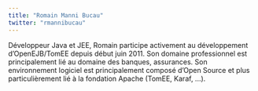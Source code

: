 ```yaml
---
title: "Romain Manni Bucau"
twitter: "rmannibucau"
---
```


Développeur Java et JEE, Romain participe activement au développement
d’OpenEJB/TomEE depuis début juin 2011. Son domaine professionnel est
principalement lié au domaine des banques, assurances. Son environnement
logiciel est principalement composé d’Open Source et plus
particulièrement lié à la fondation Apache (TomEE, Karaf, ...).
